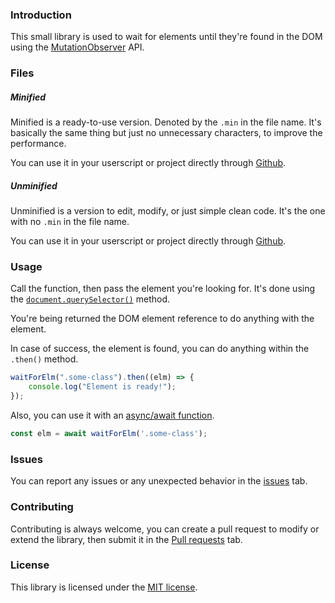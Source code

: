 ### Introduction

This small library is used to wait for elements until they're found in the DOM using the [MutationObserver](https://developer.mozilla.org/en-US/docs/Web/API/MutationObserver) API.

### Files

##### Minified

Minified is a ready-to-use version. Denoted by the `.min` in the file name. It's basically the same thing but just no unnecessary characters, to improve the performance. 

You can use it in your userscript or project directly through [Github](https://raw.githubusercontent.com/lightningmcqueen80/waitForElements/main/waitForElements.min.js).

##### Unminified

Unminified is a version to edit, modify, or just simple clean code. It's the one with no `.min` in the file name.

You can use it in your userscript or project directly through [Github](https://raw.githubusercontent.com/lightningmcqueen80/waitForElements/main/waitForElements.js).

### Usage

Call the function, then pass the element you're looking for. It's done using the [`document.querySelector()`](https://developer.mozilla.org/en-US/docs/Web/API/Document/querySelector) method.

You're being returned the DOM element reference to do anything with the element.

In case of success, the element is found, you can do anything within the `.then()` method.

```javascript
waitForElm(".some-class").then((elm) => {
    console.log("Element is ready!");
});
```

Also, you can use it with an [async/await function](https://developer.mozilla.org/en-US/docs/Web/JavaScript/Reference/Statements/async_function).

```javascript
const elm = await waitForElm('.some-class');
```

### Issues

You can report any issues or any unexpected behavior in the [issues](https://github.com/lightningmcqueen80/waitForElements/issues) tab.

### Contributing

Contributing is always welcome, you can create a pull request to modify or extend the library, then submit it in the [Pull requests](https://github.com/lightningmcqueen80/waitForElements/issues) tab.

### License

This library is licensed under the [MIT license](https://github.com/lightningmcqueen80/waitForElements/blob/main/LICENSE).
